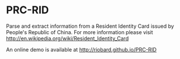 # PRC-RID

Parse and extract information from a Resident Identity Card issued by People's
Republic of China. For more information please visit
http://en.wikipedia.org/wiki/Resident_Identity_Card

An online demo is available at http://riobard.github.io/PRC-RID
